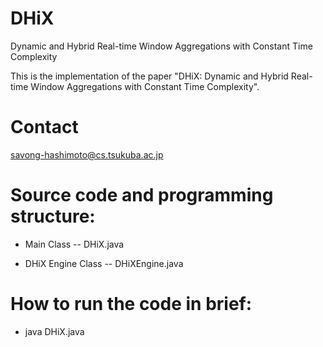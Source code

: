 # DHiX
Dynamic and Hybrid Real-time Window Aggregations with Constant Time Complexity

This is the implementation of the paper "DHiX: Dynamic and Hybrid Real-time Window Aggregations with Constant Time Complexity".

# Contact
savong-hashimoto@cs.tsukuba.ac.jp

# Source code and programming structure:

- Main Class
-- DHiX.java

- DHiX Engine Class
-- DHiXEngine.java
   

# How to run the code in brief:

- java DHiX.java


